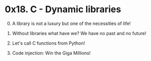 # 0x18. C - Dynamic libraries

0. A library is not a luxury but one of the necessities of life!

1. Without libraries what have we? We have no past and no future!

2. Let's call C functions from Python!

3. Code injection: Win the Giga Millions!
